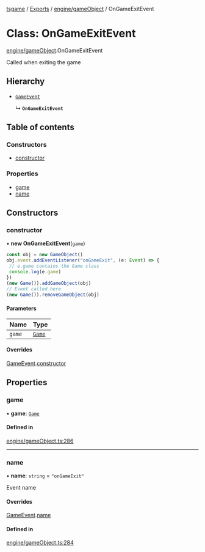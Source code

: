 [tsgame](../README.md) / [Exports](../modules.md) / [engine/gameObject](../modules/engine_gameObject.md) / OnGameExitEvent

# Class: OnGameExitEvent

[engine/gameObject](../modules/engine_gameObject.md).OnGameExitEvent

Called when exiting the game

## Hierarchy

- [`GameEvent`](engine_event.GameEvent.md)

  ↳ **`OnGameExitEvent`**

## Table of contents

### Constructors

- [constructor](engine_gameObject.OnGameExitEvent.md#constructor)

### Properties

- [game](engine_gameObject.OnGameExitEvent.md#game)
- [name](engine_gameObject.OnGameExitEvent.md#name)

## Constructors

### constructor

• **new OnGameExitEvent**(`game`)

```typescript
const obj = new GameObject()
obj.event.addEventListener("onGameExit", (e: Event) => {
 // e.game contains the Game class
 console.log(e.game)
})
(new Game()).addGameObject(obj)
// Event called here
(new Game()).removeGameObject(obj)
```

#### Parameters

| Name | Type |
| :------ | :------ |
| `game` | [`Game`](engine_game.Game.md) |

#### Overrides

[GameEvent](engine_event.GameEvent.md).[constructor](engine_event.GameEvent.md#constructor)

## Properties

### game

• **game**: [`Game`](engine_game.Game.md)

#### Defined in

[engine/gameObject.ts:286](https://github.com/ashleycheung/tsgame/blob/d6f12cc/src/engine/gameObject.ts#L286)

___

### name

• **name**: `string` = `"onGameExit"`

Event name

#### Overrides

[GameEvent](engine_event.GameEvent.md).[name](engine_event.GameEvent.md#name)

#### Defined in

[engine/gameObject.ts:284](https://github.com/ashleycheung/tsgame/blob/d6f12cc/src/engine/gameObject.ts#L284)
